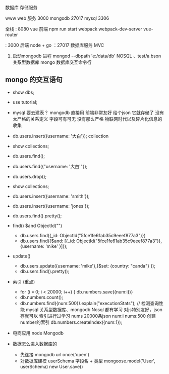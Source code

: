 数据库 存储服务

www  web 服务 3000
mongodb  27017
mysql 3306

全栈
: 8080 vue 前端  npm run start
webpack webpack-dev-server
vue-router

: 3000 后端 node + go
：27017  数据库服务
MVC

1. 启动mongodb  进程
  mongod --dbpath 'e:/data/db'
  NOSQL   、test/a.bson
  关系型数据库
  mongo 数据库交互命令行

## mongo 的交互语句
  - show dbs;
  - use tutorial;
  - mysql 要去建表？
    mongodb 直接用
    前端非常友好
    给个json 它就存储了 没有太严格的关系定义 字段可有可无 没有那么严格
    物联网时代以及碎片化信息的收集
  - db.users.insert({username: '大白'});
    collection
  - show collections;
  - db.users.find();
  - db.users.find({"username: '大白'"});
  - db.users.drop();
  - show collections;
  - db.users.insert({username: 'smith'});
  - db.users.insert({username: 'jones'});
  - db.users.find().pretty();
  - find()
    $and
    ObjectId("")
    - db.users.find({_id: ObjectId("5fce1fe61ab35c9eeef877a3")})
    - db.users.find({$and: [{_id: ObjectId("5fce1fe61ab35c9eeef877a3")},
  {username: 'mike' }]});
  - update()
    - db.users.update({username: 'mike'},{$set: {country: "canda"} });
    - db.users.find().pretty();
  - 索引 (重点)
    - for (i = 0; i < 20000; i++) { db.numbers.save({num:i})}
    - db.numbers.count();
    - db.numbers.find({num:500}).explain("executionStats"); // 检测查询性能
    mysql 关系型数据库、mongodb Nosql 都有学习 对js特别友好，json存就可以
    索引进行过学习
    nums 20000条json  num:i
    nums:500
    创建number的索引
    db.numbers.createIndex({num:1});

  - 电商应用
    node Mongodb

  - 数据怎么进入数据库的
    - 先连接
      mongodb url once('open')
    - 对数据库建模
      userSchema 字段名 + 类型
      mongoose.model('User', userSchema)
      new User.save()
